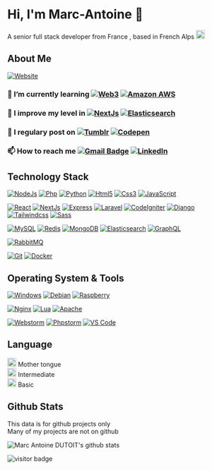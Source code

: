 
# Hi, I'm Marc-Antoine  👋

A senior full stack developer from France , based in French Alps <img src="https://flagcdn.com/fr.svg" width="20" alt="Francais">

## About Me
[![Website](https://img.shields.io/badge/Website-marcantoinedutoit.com-326CE5?style=flat-square)](http://www.marcantoinedutoit.com)

### 🌱 I’m currently learning  [![Web3](https://img.shields.io/badge/web3.js-F16822?style=flat-square&logo=web3.js&logoColor=white)](https://github.com/ChainSafe/web3.js#readme/) [![Amazon AWS](https://img.shields.io/badge/Amazon_AWS-FF9900?style=flat-square&logo=amazonaws&logoColor=white)](https://aws.amazon.com/fr/)

### 🧐 I improve my level in [![NextJs](https://img.shields.io/badge/next.js-000000?style=flat-square&logo=nextdotjs&logoColor=white)](https://nextjs.org/) [![Elasticsearch](https://img.shields.io/badge/-Elasticsearch-005571?style=flat-square&logo=Elasticsearch&logoColor=ffffff)](https://www.elastic.co/)

### 📝 I regulary post on  [![Tumblr](https://img.shields.io/badge/Tumblr-%2336465D.svg?&style=flat-square&logo=Tumblr&logoColor=white)](https://mad-webdev.tumblr.com/) [![Codepen](https://img.shields.io/badge/Codepen-000000?style=flat-squar&logo=codepen&logoColor=white)](https://codepen.io/dhakvehm)


### 📫 How to reach me [![Gmail Badge](https://img.shields.io/badge/-gmail-c14438?style=flat-square&logo=Gmail&logoColor=ffffff)](mailto:marc.antoine.dutoit@gmail.com) [![LinkedIn](https://img.shields.io/badge/LinkedIn-0077B5?style=flat-square&logo=linkedin&logoColor=white)](https://www.linkedin.com/in/marc-antoine-dutoit-7729b35a)

## Technology Stack
[![NodeJs](https://img.shields.io/badge/Node.js-339933?style=flat-square&logo=nodedotjs&logoColor=white)](https://nodejs.org/)
[![Php](https://img.shields.io/badge/PHP-777BB4?style=flat-square&logo=php&logoColor=white)](https://www.php.net/)
[![Python](https://img.shields.io/badge/-Python-3776AB?style=flat-square&logo=python&logoColor=ffffff)](https://www.python.org/)
[![Html5](https://img.shields.io/badge/HTML5-E34F26?style=flat-square&logo=html5&logoColor=white)](https://html5.org/)
[![Css3](https://img.shields.io/badge/CSS3-1572B6?style=flat-square&logo=css3&logoColor=white)](https://developer.mozilla.org/fr/docs/Web/CSS)
[![JavaScript](https://img.shields.io/badge/-JavaScript-%23F7DF1C?style=flat-square&logo=javascript&logoColor=000000&labelColor=%23F7DF1C&color=%23FFCE5A)](https://www.javascript.com/)

[![React](https://img.shields.io/badge/React-20232A?style=flat-square&logo=react&logoColor=61DAFB)](https://reactjs.org/)
[![NextJs](https://img.shields.io/badge/next.js-000000?style=flat-square&logo=nextdotjs&logoColor=white)](https://nextjs.org/)
[![Express](https://img.shields.io/badge/Express.js-000000?style=flat-square&logo=express&logoColor=white)](https://expressjs.com/)
[![Laravel](https://img.shields.io/badge/Laravel-FF2D20?style=flat-square&logo=laravel&logoColor=white)](https://laravel.com/)
[![CodeIgniter](https://img.shields.io/badge/Codeigniter-EF4223?style=flat-square&logo=codeigniter&logoColor=white)](https://codeigniter.com/)
[![Django](https://img.shields.io/badge/-Django-092E20?style=flat-square&logo=Django&logoColor=ffffff)](https://www.djangoproject.com/)
[![Tailwindcss](https://img.shields.io/badge/Tailwind_CSS-38B2AC?style=flat-square&logo=tailwind-css&logoColor=white)](https://tailwindcss.com/)
[![Sass](https://img.shields.io/badge/Sass-CC6699?style=flat-square&logo=sass&logoColor=white)](https://sass-lang.com/)

[![MySQL](https://img.shields.io/badge/-MySQL-4479A1?style=flat-square&logo=MySQL&logoColor=ffffff)](https://www.mysql.com/)
[![Redis](https://img.shields.io/badge/-Redis-DC382D?style=flat-square&logo=Redis&logoColor=ffffff)](https://redis.io/)
[![MongoDB](https://img.shields.io/badge/-MongoDB-47A248?style=flat-square&logo=MongoDB&logoColor=ffffff)](https://www.mongodb.com/)
[![Elasticsearch](https://img.shields.io/badge/-Elasticsearch-005571?style=flat-square&logo=Elasticsearch&logoColor=ffffff)](https://www.elastic.co/)
[![GraphQL](https://img.shields.io/badge/GraphQl-E10098?style=flat-square&logo=graphql&logoColor=white)](https://graphql.org/)

[![RabbitMQ](https://img.shields.io/badge/-RabbitMQ-FF6600?style=flat-square&logo=RabbitMQ&logoColor=ffffff)](https://www.rabbitmq.com/)

[![Git](https://img.shields.io/badge/-Git-%23F05032?style=flat-square&logo=git&logoColor=%23ffffff)](https://git-scm.com/)
[![Docker](https://img.shields.io/badge/-Docker-2496ED?style=flat-square&logo=docker&logoColor=ffffff)](https://www.docker.com/)

## Operating System & Tools
[![Windows](https://img.shields.io/badge/Windows-0078D6?style=flat-square&logo=windows&logoColor=white)](https://www.microsoft.com/windows)
[![Debian](https://img.shields.io/badge/Debian-A81D33?style=flat-square&logo=debian&logoColor=white)](https://www.debian.org/index.fr.html)
[![Raspberry](https://img.shields.io/badge/Raspberry%20Pi-A22846?style=flat-square&logo=Raspberry%20Pi&logoColor=white)](https://www.raspberrypi.com/software/operating-systems/)

[![Nginx](https://img.shields.io/badge/Nginx-009639?style=flat-square&logo=nginx&logoColor=white)](https://www.nginx.com/)
[![Lua](https://img.shields.io/badge/Lua-2C2D72?style=flat-square&logo=lua&logoColor=white)](https://www.nginx.com/resources/wiki/modules/lua/)
[![Apache](https://img.shields.io/badge/Apache-D22128?style=flat-square&logo=Apache&logoColor=white)](https://httpd.apache.org/)

[![Webstorm](https://img.shields.io/badge/IDE-WebStorm-000000?style=flat-square&logo=WebStorm&logoColor=white)](https://www.jetbrains.com/webstorm/)
[![Phpstorm](http://img.shields.io/badge/IDE-PHPStorm-181717?style=flat-squaree&logo=phpstorm&logoColor=white)](https://www.jetbrains.com/phpstorm/)
[![VS Code](https://img.shields.io/badge/IDE-VSCode-%23007ACC?style=flat-square&logo=Visual-studio-code)](https://code.visualstudio.com/)


## Language

<img src="https://flagcdn.com/fr.svg" width="20" alt="Francais"> Mother tongue   
<img src="https://flagcdn.com/us.svg" width="20" alt="English"> Intermediate   
<img src="https://flagcdn.com/it.svg" width="20" alt="Italian"> Basic   

## Github Stats 
This data is for github projects only   
Many of my projects are not on github   

![Marc Antoine DUTOIT's github stats](https://github-readme-stats.vercel.app/api?username=marcantoinedutoit&hide=["issues"]&show_icons=true)

![visitor badge](https://visitor-badge.glitch.me/badge?page_id=marcantoinedutoit.marcantoinedutoit)
